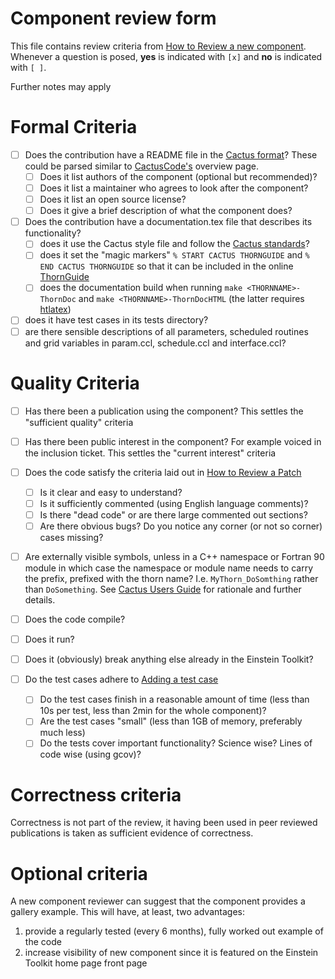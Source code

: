 # Component review form

This file contains review criteria from [How to Review a new component](https://docs.einsteintoolkit.org/et-docs/How_to_Review_a_new_component). Whenever a question is posed, **yes** is indicated with `[x]` and **no** is indicated with `[ ]`.

Further notes may apply

# Formal Criteria

- [ ] Does the contribution have a README file in the [Cactus format](https://bitbucket.org/cactuscode/cactusbase/src/master/Boundary/README)? These could be parsed similar to [CactusCode's](http://www.cactuscode.org/documentation/Readme_Info.html) overview page.
  - [ ] Does it list authors of the component (optional but recommended)?
  - [ ] Does it list a maintainer who agrees to look after the component?
  - [ ] Does it list an open source license?
  - [ ] Does it give a brief description of what the component does?

- [ ] Does the contribution have a documentation.tex file that describes its functionality?
  - [ ] does it use the Cactus style file and follow the [Cactus standards](https://www.einsteintoolkit.org/usersguide/UsersGuide.html#x1-115000C1.8.4)?
  - [ ] does it set the "magic markers" `% START CACTUS THORNGUIDE` and `% END CACTUS THORNGUIDE` so that it can be included in the online [ThornGuide](https://www.einsteintoolkit.org/documentation/ThornGuide.php)
  - [ ] does the documentation build when running `make <THORNNAME>-ThornDoc` and `make <THORNNAME>-ThornDocHTML` (the latter requires [htlatex](https://packages.debian.org/bookworm/texlive-plain-generic))

- [ ] does it have test cases in its tests directory?
- [ ] are there sensible descriptions of all parameters, scheduled routines and grid variables in param.ccl, schedule.ccl and interface.ccl?

# Quality Criteria

- [ ] Has there been a publication using the component? This settles the "sufficient quality" criteria
- [ ] Has there been public interest in the component? For example voiced in the inclusion ticket. This settles the "current interest" criteria
- [ ] Does the code satisfy the criteria laid out in [How to Review a Patch](https://docs.einsteintoolkit.org/et-docs/How_to_Review_a_Patch)
  - [ ] Is it clear and easy to understand?
  - [ ] Is it sufficiently commented (using English language comments)?
  - [ ] Is there "dead code" or are there large commented out sections?
  - [ ] Are there obvious bugs? Do you notice any corner (or not so corner) cases missing?

- [ ] Are externally visible symbols, unless in a C++ namespace or Fortran 90 module in which case the namespace or module name needs to carry the prefix, prefixed with the thorn name? I.e. `MyThorn_DoSomthing` rather than `DoSomething`. See [Cactus Users Guide](https://www.einsteintoolkit.org/usersguide/UsersGuide.html#x1-141000C1.9.7) for rationale and further details.
- [ ] Does the code compile?
- [ ] Does it run?
- [ ] Does it (obviously) break anything else already in the Einstein Toolkit?

- [ ] Do the test cases adhere to [Adding a test case](https://docs.einsteintoolkit.org/et-docs/Adding_a_test_case)
  - [ ] Do the test cases finish in a reasonable amount of time (less than 10s per test, less than 2min for the whole component)?
  - [ ] Are the test cases "small" (less than 1GB of memory, preferably much less)
  - [ ] Do the tests cover important functionality? Science wise? Lines of code wise (using gcov)?

# Correctness criteria

Correctness is not part of the review, it having been used in peer reviewed publications is taken as sufficient evidence of correctness.

# Optional criteria

A new component reviewer can suggest that the component provides a gallery example. This will have, at least, two advantages:
  1. provide a regularly tested (every 6 months), fully worked out example of the code
  2. increase visibility of new component since it is featured on the Einstein Toolkit home page front page
